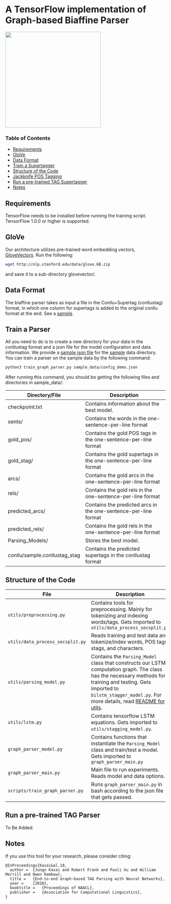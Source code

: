 # A TensorFlow implementation of Graph-based Biaffine Parser

<img src="/images/biaffine_parsing.png" width="300">

### Table of Contents  
* [Requirements](#requirements)  
* [GloVe](#glove)
* [Data Format](#data)
* [Train a Supertagger](#train)
* [Structure of the Code](#structure)
* [Jackknife POS Tagging](#jackknife)
* [Run a pre-trained TAG Supertagger](#pretrained)
* [Notes](#notes)

<!--* [Notes](#notes) -->

## Requirements

TensorFlow needs to be installed before running the training script.
TensorFlow 1.0.0 or higher is supported. 

## GloVe

Our architecture utilizes pre-trained word embedding vectors, [GloveVectors](http://nlp.stanford.edu/projects/glove/). Run the following:
```bash
wget http://nlp.stanford.edu/data/glove.6B.zip 
```
and save it to a sub-directory glovevector/. 

## Data Format
The biaffine parser takes as input a file in the Conllu+Supertag (conllustag) format, in which one column for supertags is added to the original conllu format at the end. See a [sample](sample_data/conllu/sample.conllustag).

## <a name="train"></a>Train a Parser
All you need to do is to create a new directory for your data in the conllustag format  and a json file for the model configuration and data information. We provide a [sample json file](sample_data/config_demo.json) for the [sample](sample_data) data directory. You can train a parser on the sample data by the following command:
```bash
python3 train_graph_parser.py sample_data/config_demo.json
```
After running this command, you should be getting the following files and directories in sample_data/:

| Directory/File | Description |
|------|--------|
|checkpoint.txt|Contains information about the best model.|
|sents/|Contains the words in the one-sentence-per-line format|
|gold_pos/|Contains the gold POS tags in the one-sentence-per-line format|
|gold_stag/|Contains the gold supertags in the one-sentence-per-line format|
|arcs/|Contains the gold arcs in the one-sentence-per-line format|
|rels/|Contains the gold rels in the one-sentence-per-line format|
|predicted_arcs/|Contains the predicted arcs in the one-sentence-per-line format|
|predicted_rels/|Contains the gold rels in the one-sentence-per-line format|
|Parsing_Models/|Stores the best model.|
|conllu/sample.conllustag_stag|Contains the predicted supertags in the conllustag format|

## <a name="structure"></a>Structure of the Code
| File | Description |
|------|--------|
|``utils/preprocessing.py``|Contains tools for preprocessing. Mainly for tokenizing and indexing words/tags. Gets imported to ``utils/data_process_secsplit.py``|
|``utils/data_process_secsplit.py``|Reads training and test data and tokenize/index words, POS tags, stags, and characters.|
|``utils/parsing_model.py``|Contains the ``Parsing_Model`` class that constructs our LSTM computation graph. The class has the necessary methods for training and testing. Gets imported to ``bilstm_stagger_model.py``. For more details, read [README for utils](utils/README.md).|
|``utils/lstm.py``|Contains tensorflow LSTM equations. Gets imported to ``utils/stagging_model.py``.|
|``graph_parser_model.py``|Contains functions that instantiate the ``Parsing_Model`` class and train/test a model. Gets imported to ``graph_parser_main.py``|
|``graph_parser_main.py``|Main file to run experiments. Reads model and data options.|
|``scripts/train_graph_parser.py``|Runs ``graph_parser_main.py`` in bash according to the json file that gets passed.|


## <a name="pretrained"></a>Run a pre-trained TAG Parser

To Be Added.

## Notes

If you use this tool for your research, please consider citing:
```
@InProceedings{Kasai&al.18,
  author =  {Jungo Kasai and Robert Frank and Pauli Xu and William Merrill and Owen Rambow},
  title =   {End-to-end Graph-based TAG Parsing with Neural Networks},
  year =    {2018},  
  booktitle =   {Proceedings of NAACL},  
  publisher =   {Association for Computational Linguistics},
}
```
